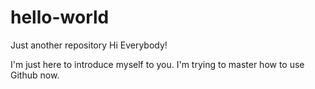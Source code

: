 # hello-world
Just another repository
Hi Everybody!

I'm just here to introduce myself to you. I'm trying to master how to use Github now.
